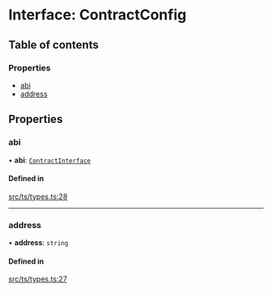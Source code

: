 # Interface: ContractConfig

## Table of contents

### Properties

- [abi](ContractConfig.md#abi)
- [address](ContractConfig.md#address)

## Properties

### abi

• **abi**: [`ContractInterface`](../API.md#contractinterface)

#### Defined in

[src/ts/types.ts:28](https://gitlab.com/i3-market/code/wp3/t3.2/conflict-resolution/non-repudiation-library/-/blob/b64ca83/src/ts/types.ts#L28)

___

### address

• **address**: `string`

#### Defined in

[src/ts/types.ts:27](https://gitlab.com/i3-market/code/wp3/t3.2/conflict-resolution/non-repudiation-library/-/blob/b64ca83/src/ts/types.ts#L27)
